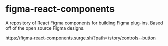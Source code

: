 # figma-react-components
A repository of React Figma components for building Figma plug-ins. Based off of the open source Figma designs. 

https://figma-react-components.surge.sh/?path=/story/controls--button

